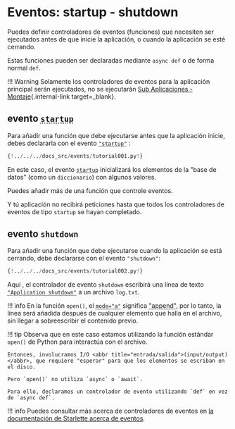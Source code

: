 # Eventos: startup - shutdown

Puedes definir controladores de eventos (funciones) que necesiten ser ejecutados antes de que inicie la aplicación, o cuando la aplicación se esté cerrando.

Estas funciones pueden ser declaradas mediante `async def` o de forma normal `def`.

!!! Warning
Solamente los controladores de eventos para la aplicación principal serán ejecutados, no se ejecutarán [Sub Aplicaciones - Montaje](./sub-applications.md){.internal-link target=\_blank}.

## evento <abbr title="inicío">`startup`</abbr>

Para añadir una función que debe ejecutarse antes que la aplicación inicie, debes declararla con el evento <abbr title="inicio">`"startup"`</abbr> :

```Python hl_lines="8"
{!../../../docs_src/events/tutorial001.py!}
```

En este caso, el evento <abbr title="inicio">`startup`</abbr> inicializará los elementos de la "base de datos" (como un `diccionario`) con algunos valores.

Puedes añadir más de una función que controle eventos.

Y tú aplicación no recibirá peticiones hasta que todos los controladores de eventos de tipo <abbr>`startup`</abbr> se hayan completado.

## evento `shutdown`

Para añadir una función que debe ejecutarse cuando la aplicación se está cerrando, debe declararse con el evento <abbr>`"shutdown"`</abbr>:

```Python hl_lines="6"
{!../../../docs_src/events/tutorial002.py!}
```

Aquí , el controlador de evento <abbr>`shutdown`</abbr> escribirá una línea de texto <abbr title="Cierre de aplicación">`"Application shutdown"`</abbr> a un archivo `log.txt`.

!!! info
En la función `open()`, el <abbr title="modo">`mode="a"`</abbr> significa <abbr title="agregar">"append"</abbr>, por lo tanto, la línea será añadida después de cualquier elemento que halla en el archivo, sin llegar a sobreescribir el contenido previo.

!!! tip
    Observa que en este caso estamos utilizando la función estándar `open()` de Python para interactúa con el archivo.

    Entonces, involucramos I/O <abbr title="entrada/salida">(input/output)</abbr>, que requiere "esperar" para que los elementos se escriban en el disco.

    Pero `open()` no utiliza `async` o `await`.

    Para ello, declaramos un controlador de evento utilizando `def` en vez de `async def`.

!!! info
Puedes consultar más acerca de controladores de eventos en <a href="https://www.starlette.io/events/" class="external-link" target="_blank">la documentación de Starlette acerca de eventos</a>.
